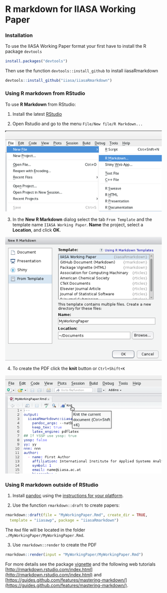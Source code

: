 
R markdown for IIASA Working Paper
======

### Installation

To use the IIASA Working Paper format your first have to install the R package `devtools` 
```r
install.packages("devtools")
```

Then use the function `devtools::install_github` to install iiasaRmarkdown

```r
devtools::install_github("iiasa/iiasaRmarkdown")
```

### Using R markdown from RStudio

To use **R Markdown** from RStudio:

1. Install the latest [RStudio](http://www.rstudio.com/products/rstudio/download/)

2. Open Rstudio and go to the menu `File/New file/R Markdown...`

 <img src="figure/newrmarkdown01.png"/>

3. In the **New R Markdown** dialog select the tab `From Template` and the template name `IIASA Working Paper`. **Name** the project, select a **Location**, and click **OK**. 

 <img src="figure/newrmarkdown02.png"/>

4. To create the PDF click the **knit** button or `Ctrl+Shift+K`
 
 ![](figure/newrmarkdown03.png)
 
### Using R markdown outside of RStudio

1. Install [pandoc](http://johnmacfarlane.net/pandoc/) using the [instructions for your platform](https://github.com/rstudio/rmarkdown/blob/master/PANDOC.md).

2. Use the function `rmarkdown::draft` to create papers:

```r
rmarkdown::draft(file = "MyWorkingPaper.Rmd", create_dir = TRUE, 
  template = "iiasawp", package = "iiasaRmarkdown")
```
The `Rmd` file will be located in the folder `./MyWorkingPaper/MyWorkingPaper.Rmd`. 

3. Use `rmarkdown::render` to create the PDF 

```r
rmarkdown::render(input = "MyWorkingPaper/MyWorkingPaper.Rmd")
```

For more details see the package [vignette](./inst/doc/iiasaRmarkdown.pdf) and the following web tutorials  [http://rmarkdown.rstudio.com/index.html](http://rmarkdown.rstudio.com/index.html) and [https://guides.github.com/features/mastering-markdown/](https://guides.github.com/features/mastering-markdown/).




